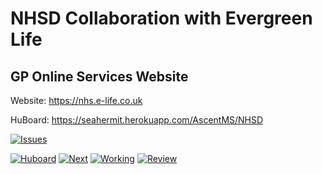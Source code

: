 # NHSD Collaboration with Evergreen Life
## GP Online Services Website

Website: https://nhs.e-life.co.uk

HuBoard: https://seahermit.herokuapp.com/AscentMS/NHSD


[![Issues](https://img.shields.io/github/issues/AscentMS/NHSD.svg?label=Issues)](https://github.com/AscentMS/NHSD/issues)

[![Huboard](https://img.shields.io/badge/Hu-Board-7965cc.svg)](https://seahermit.herokuapp.com/AscentMS/NHSD)
[![Next](https://img.shields.io/github/issues-raw/AscentMS/NHSD/1%20-%20Next.svg?label=Next)](https://seahermit.herokuapp.com/AscentMS/NHSD)
[![Working](https://img.shields.io/github/issues-raw/AscentMS/NHSD/2%20-%20Working%20%3c%3d%205.svg?label=Working)](https://seahermit.herokuapp.com/AscentMS/NHSD)
[![Review](https://img.shields.io/github/issues-raw/AscentMS/NHSD/3%20-%20Review.svg?label=Review)](https://seahermit.herokuapp.com/AscentMS/NHSD)
